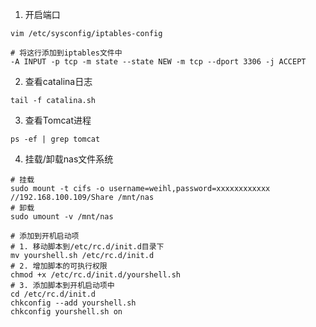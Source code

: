 1. 开启端口
```shell
vim /etc/sysconfig/iptables-config

# 将这行添加到iptables文件中
-A INPUT -p tcp -m state --state NEW -m tcp --dport 3306 -j ACCEPT
```
2. 查看catalina日志
```shell
tail -f catalina.sh
```
3. 查看Tomcat进程
```shell
ps -ef | grep tomcat
```
4. 挂载/卸载nas文件系统
```shell
# 挂载
sudo mount -t cifs -o username=weihl,password=xxxxxxxxxxxx //192.168.100.109/Share /mnt/nas
# 卸载
sudo umount -v /mnt/nas

# 添加到开机启动项
# 1. 移动脚本到/etc/rc.d/init.d目录下
mv yourshell.sh /etc/rc.d/init.d
# 2. 增加脚本的可执行权限
chmod +x /etc/rc.d/init.d/yourshell.sh
# 3. 添加脚本到开机启动项中
cd /etc/rc.d/init.d
chkconfig --add yourshell.sh
chkconfig yourshell.sh on
```
